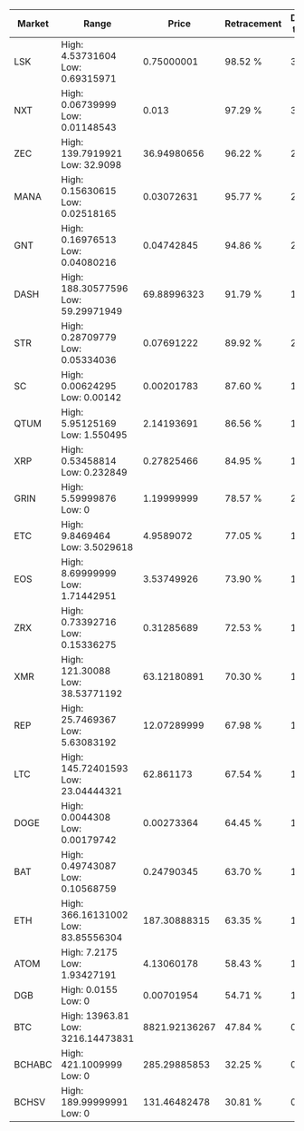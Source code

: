 | Market | Range | Price| Retracement | Doubles to 50% |
| --- | --- | --- | --- | --- |
| LSK | High: 4.53731604<br />Low: 0.69315971 | 0.75000001 | 98.52 % | 3.49 |
| NXT | High: 0.06739999<br />Low: 0.01148543 | 0.013 | 97.29 % | 3.03 |
| ZEC | High: 139.7919921<br />Low: 32.9098 | 36.94980656 | 96.22 % | 2.34 |
| MANA | High: 0.15630615<br />Low: 0.02518165 | 0.03072631 | 95.77 % | 2.95 |
| GNT | High: 0.16976513<br />Low: 0.04080216 | 0.04742845 | 94.86 % | 2.22 |
| DASH | High: 188.30577596<br />Low: 59.29971949 | 69.88996323 | 91.79 % | 1.77 |
| STR | High: 0.28709779<br />Low: 0.05334036 | 0.07691222 | 89.92 % | 2.21 |
| SC | High: 0.00624295<br />Low: 0.00142 | 0.00201783 | 87.60 % | 1.90 |
| QTUM | High: 5.95125169<br />Low: 1.550495 | 2.14193691 | 86.56 % | 1.75 |
| XRP | High: 0.53458814<br />Low: 0.232849 | 0.27825466 | 84.95 % | 1.38 |
| GRIN | High: 5.59999876<br />Low: 0 | 1.19999999 | 78.57 % | 2.33 |
| ETC | High: 9.8469464<br />Low: 3.5029618 | 4.9589072 | 77.05 % | 1.35 |
| EOS | High: 8.69999999<br />Low: 1.71442951 | 3.53749926 | 73.90 % | 1.47 |
| ZRX | High: 0.73392716<br />Low: 0.15336275 | 0.31285689 | 72.53 % | 1.42 |
| XMR | High: 121.30088<br />Low: 38.53771192 | 63.12180891 | 70.30 % | 1.27 |
| REP | High: 25.7469367<br />Low: 5.63083192 | 12.07289999 | 67.98 % | 1.30 |
| LTC | High: 145.72401593<br />Low: 23.04444321 | 62.861173 | 67.54 % | 1.34 |
| DOGE | High: 0.0044308<br />Low: 0.00179742 | 0.00273364 | 64.45 % | 1.14 |
| BAT | High: 0.49743087<br />Low: 0.10568759 | 0.24790345 | 63.70 % | 1.22 |
| ETH | High: 366.16131002<br />Low: 83.85556304 | 187.30888315 | 63.35 % | 1.20 |
| ATOM | High: 7.2175<br />Low: 1.93427191 | 4.13060178 | 58.43 % | 1.11 |
| DGB | High: 0.0155<br />Low: 0 | 0.00701954 | 54.71 % | 1.10 |
| BTC | High: 13963.81<br />Low: 3216.14473831 | 8821.92136267 | 47.84 % | 0.00 |
| BCHABC | High: 421.1009999<br />Low: 0 | 285.29885853 | 32.25 % | 0.00 |
| BCHSV | High: 189.99999991<br />Low: 0 | 131.46482478 | 30.81 % | 0.00 |
